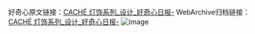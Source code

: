 好奇心原文链接：[CACHÉ 灯饰系列_设计_好奇心日报-](https://www.qdaily.com/articles/2881.html)
WebArchive归档链接：[CACHÉ 灯饰系列_设计_好奇心日报-](http://web.archive.org/web/20190623151610/https://www.qdaily.com/articles/2881.html)
![image](http://ww3.sinaimg.cn/large/007d5XDply1g3v6ppn8i9j30u03bhthe)